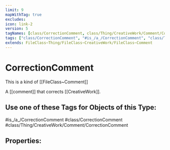 ```yaml
---
limit: 9
mapWithTag: true
excludes:
icon: link-2
version: 5
tagNames: [class/CorrectionComment, class/Thing/CreativeWork/Comment/CorrectionComment, schema-org/CorrectionComment]
tags: ["class/CorrectionComment", "#is_/a_/CorrectionComment", "class/Thing/CreativeWork/Comment/CorrectionComment"]
extends: FileClass~Thing/FileClass~CreativeWork/FileClass~Comment
---
```


# CorrectionComment
This is a kind of [[FileClass~Comment]]

A [[comment]] that corrects [[CreativeWork]].


## Use one of these Tags for Objects of this Type:

#is_/a_/CorrectionComment
#class/CorrectionComment
#class/Thing/CreativeWork/Comment/CorrectionComment

## Properties:


